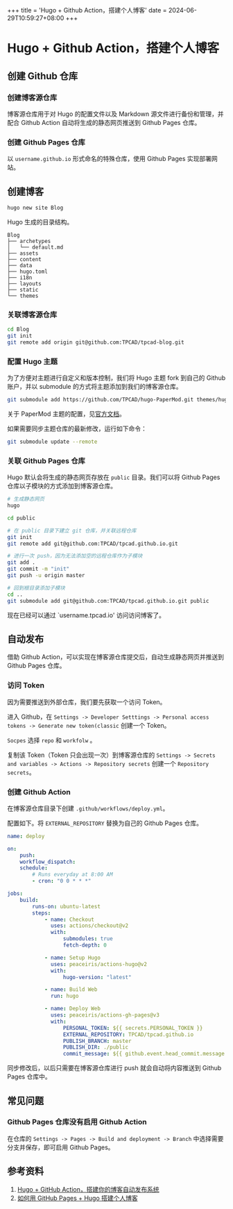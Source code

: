 +++
title = 'Hugo + Github Action，搭建个人博客'
date = 2024-06-29T10:59:27+08:00
+++

# Hugo + Github Action，搭建个人博客

## 创建 Github 仓库

### 创建博客源仓库

博客源仓库用于对 Hugo 的配置文件以及 Markdown 源文件进行备份和管理，并配合 Github Action 自动将生成的静态网页推送到 Github Pages 仓库。

### 创建 Github Pages 仓库

以 `username.github.io` 形式命名的特殊仓库，使用 Github Pages 实现部署网站。

## 创建博客

```bash
hugo new site Blog
```

Hugo 生成的目录结构。

```language
Blog
├── archetypes
│   └── default.md
├── assets
├── content
├── data
├── hugo.toml
├── i18n
├── layouts
├── static
└── themes
```

### 关联博客源仓库

```bash
cd Blog
git init
git remote add origin git@github.com:TPCAD/tpcad-blog.git
```

### 配置 Hugo 主题

为了方便对主题进行自定义和版本控制，我们将 Hugo 主题 fork 到自己的 Github 账户，并以 submodule 的方式将主题添加到我们的博客源仓库。

```bash
git submodule add https://github.com/TPCAD/hugo-PaperMod.git themes/hugo-PaperMod
```

关于 PaperMod 主题的配置，见[官方文档](https://github.com/adityatelange/hugo-PaperMod/wiki)。

如果需要同步主题仓库的最新修改，运行如下命令：

```bash
git submodule update --remote
```

### 关联 Github Pages 仓库

Hugo 默认会将生成的静态网页存放在 `public` 目录。我们可以将 Github Pages 仓库以子模块的方式添加到博客源仓库。

```bash
# 生成静态网页
hugo

cd public

# 在 public 目录下建立 git 仓库，并关联远程仓库
git init
git remote add git@github.com:TPCAD/tpcad.github.io.git

# 进行一次 push，因为无法添加空的远程仓库作为子模块
git add .
git commit -m "init"
git push -u origin master

# 回到根目录添加子模块
cd ..
git submodule add git@github.com:TPCAD/tpcad.github.io.git public
```

现在已经可以通过 `username.tpcad.io' 访问访问博客了。

## 自动发布

借助 Github Action，可以实现在博客源仓库提交后，自动生成静态网页并推送到 Github Pages 仓库。

### 访问 Token

因为需要推送到外部仓库，我们要先获取一个访问 Token。

进入 Github，在 `Settings -> Developer Setttings -> Personal access tokens -> Generate new token(classic` 创建一个 Token。

`Socpes` 选择 `repo` 和 `workfolw` 。

复制该 Token（Token 只会出现一次）到博客源仓库的 `Settings -> Secrets and variables -> Actions -> Repository secrets` 创建一个 `Repository secrets`。

### 创建 Github Action

在博客源仓库目录下创建 `.github/workflows/deploy.yml`。

配置如下。将 `EXTERNAL_REPOSITORY` 替换为自己的 Github Pages 仓库。

```yml
name: deploy

on:
    push:
    workflow_dispatch:
    schedule:
        # Runs everyday at 8:00 AM
        - cron: "0 0 * * *"

jobs:
    build:
        runs-on: ubuntu-latest
        steps:
            - name: Checkout
              uses: actions/checkout@v2
              with:
                  submodules: true
                  fetch-depth: 0

            - name: Setup Hugo
              uses: peaceiris/actions-hugo@v2
              with:
                  hugo-version: "latest"

            - name: Build Web
              run: hugo

            - name: Deploy Web
              uses: peaceiris/actions-gh-pages@v3
              with:
                  PERSONAL_TOKEN: ${{ secrets.PERSONAL_TOKEN }}
                  EXTERNAL_REPOSITORY: TPCAD/tpcad.github.io
                  PUBLISH_BRANCH: master
                  PUBLISH_DIR: ./public
                  commit_message: ${{ github.event.head_commit.message }}
```

同步修改后，以后只需要在博客源仓库进行 push 就会自动将内容推送到 Github Pages 仓库中。

## 常见问题

### Github Pages 仓库没有启用 Github Action

在仓库的 `Settings -> Pages -> Build and deployment -> Branch` 中选择需要分支并保存，即可启用 Github Pages。 

## 参考资料

1. [Hugo + GitHub Action，搭建你的博客自动发布系统](https://www.pseudoyu.com/en/2022/05/29/deploy_your_blog_using_hugo_and_github_action/)
2. [如何用 GitHub Pages + Hugo 搭建个人博客](https://cuttontail.blog/blog/create-a-wesite-using-github-pages-and-hugo/)
